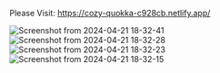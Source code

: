 Please Visit: https://cozy-quokka-c928cb.netlify.app/  

![Screenshot from 2024-04-21 18-32-41](https://github.com/prabhurajcode/News-app/assets/122979954/b298c6a1-321a-48ff-b133-0f69a460e85e)
![Screenshot from 2024-04-21 18-32-28](https://github.com/prabhurajcode/News-app/assets/122979954/1ee151c8-d599-493d-92fb-4c2dcf2d9b83)
![Screenshot from 2024-04-21 18-32-23](https://github.com/prabhurajcode/News-app/assets/122979954/0e93fb36-d1fa-4138-8c2b-7400a401779f)
![Screenshot from 2024-04-21 18-32-15](https://github.com/prabhurajcode/News-app/assets/122979954/f72a77b7-8b43-491d-bf4d-3678d79c43c5)
